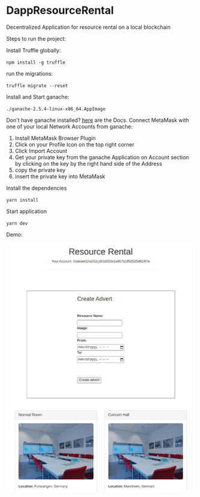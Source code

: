 # DappResourceRental

Decentralized Application for resource rental on a local blockchain

Steps to run the project:

Install Truffle globally:

`npm install -g truffle`

run the migrations:

`truffle migrate --reset`


Install and Start ganache:

`./ganache-2.5.4-linux-x86_64.AppImage`

Don't have ganache installed? [here](https://trufflesuite.com/docs/ganache/) are the Docs. 
Connect MetaMask with one of your local Network Accounts from ganache:

1. Install MetaMask Browser Plugin
2. Click on your Profile Icon on the top right corner
3. Click Import Account
4. Get your private key from the ganache Application on Account section by clicking on the key by the right hand side of the Address 
5. copy the private key
6. insert the private key into MetaMask

Install the dependencies

`yarn install`

Start application 

`yarn dev`

Demo:

![Demo picture of the application](demo_picture_resource_rental_dapp.png "Resource Rental DApp")

